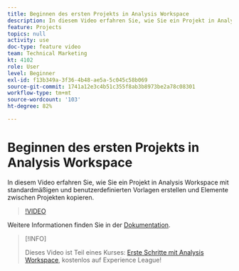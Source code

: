 ```yaml
---
title: Beginnen des ersten Projekts in Analysis Workspace
description: In diesem Video erfahren Sie, wie Sie ein Projekt in Analysis Workspace mit standardmäßigen und benutzerdefinierten Vorlagen erstellen und Elemente zwischen Projekten kopieren.
feature: Projects
topics: null
activity: use
doc-type: feature video
team: Technical Marketing
kt: 4102
role: User
level: Beginner
exl-id: f13b349a-3f36-4b48-ae5a-5c045c58b069
source-git-commit: 1741a12e3c4b51c355f8ab3b8973be2a78c08301
workflow-type: tm+mt
source-wordcount: '103'
ht-degree: 82%

---
```


# Beginnen des ersten Projekts in Analysis Workspace

In diesem Video erfahren Sie, wie Sie ein Projekt in Analysis Workspace mit standardmäßigen und benutzerdefinierten Vorlagen erstellen und Elemente zwischen Projekten kopieren.

>[!VIDEO](https://video.tv.adobe.com/v/30368/?quality=12)

Weitere Informationen finden Sie in der [Dokumentation](https://experienceleague.adobe.com/docs/analytics/analyze/analysis-workspace/build-workspace-project/freeform-overview.html?lang=de).

>[!INFO]
>
> Dieses Video ist Teil eines Kurses: [Erste Schritte mit Analysis Workspace](https://experienceleague.adobe.com/?recommended=Analytics-U-1-2020.1.workspace&amp;lang=de), kostenlos auf Experience League!
